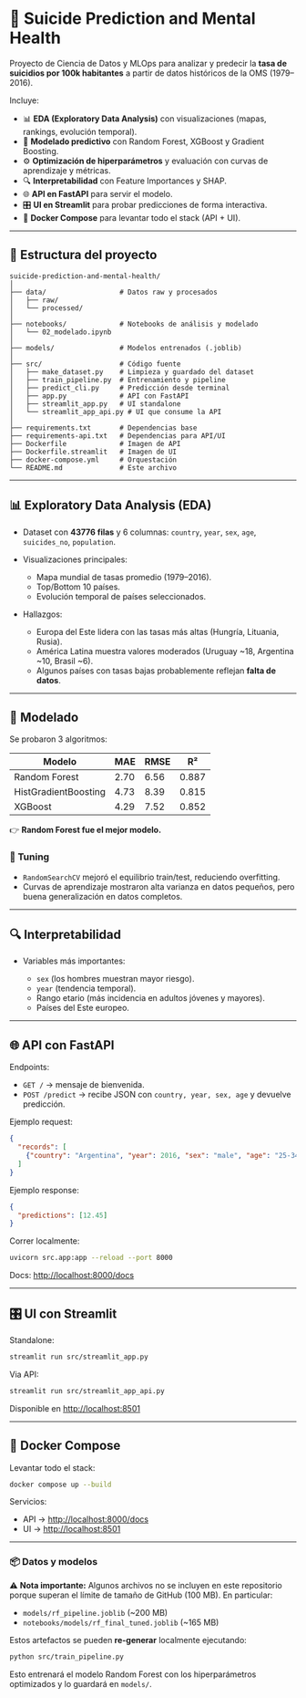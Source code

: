 
# 🧠 Suicide Prediction and Mental Health

Proyecto de Ciencia de Datos y MLOps para analizar y predecir la **tasa de suicidios por 100k habitantes** a partir de datos históricos de la OMS (1979–2016).

Incluye:

* 📊 **EDA (Exploratory Data Analysis)** con visualizaciones (mapas, rankings, evolución temporal).
* 🤖 **Modelado predictivo** con Random Forest, XGBoost y Gradient Boosting.
* ⚙️ **Optimización de hiperparámetros** y evaluación con curvas de aprendizaje y métricas.
* 🔍 **Interpretabilidad** con Feature Importances y SHAP.
* 🌐 **API en FastAPI** para servir el modelo.
* 🎛 **UI en Streamlit** para probar predicciones de forma interactiva.
* 🐳 **Docker Compose** para levantar todo el stack (API + UI).

---

## 📂 Estructura del proyecto

```
suicide-prediction-and-mental-health/
│
├── data/                  # Datos raw y procesados
│   ├── raw/
│   └── processed/
│
├── notebooks/             # Notebooks de análisis y modelado
│   └── 02_modelado.ipynb
│
├── models/                # Modelos entrenados (.joblib)
│
├── src/                   # Código fuente
│   ├── make_dataset.py    # Limpieza y guardado del dataset
│   ├── train_pipeline.py  # Entrenamiento y pipeline
│   ├── predict_cli.py     # Predicción desde terminal
│   ├── app.py             # API con FastAPI
│   ├── streamlit_app.py   # UI standalone
│   └── streamlit_app_api.py # UI que consume la API
│
├── requirements.txt       # Dependencias base
├── requirements-api.txt   # Dependencias para API/UI
├── Dockerfile             # Imagen de API
├── Dockerfile.streamlit   # Imagen de UI
├── docker-compose.yml     # Orquestación
└── README.md              # Este archivo
```

---

## 📊 Exploratory Data Analysis (EDA)

* Dataset con **43776 filas** y 6 columnas: `country`, `year`, `sex`, `age`, `suicides_no`, `population`.
* Visualizaciones principales:

  * Mapa mundial de tasas promedio (1979–2016).
  * Top/Bottom 10 países.
  * Evolución temporal de países seleccionados.
* Hallazgos:

  * Europa del Este lidera con las tasas más altas (Hungría, Lituania, Rusia).
  * América Latina muestra valores moderados (Uruguay \~18, Argentina \~10, Brasil \~6).
  * Algunos países con tasas bajas probablemente reflejan **falta de datos**.

---

## 🤖 Modelado

Se probaron 3 algoritmos:

| Modelo               | MAE  | RMSE | R²    |
| -------------------- | ---- | ---- | ----- |
| Random Forest        | 2.70 | 6.56 | 0.887 |
| HistGradientBoosting | 4.73 | 8.39 | 0.815 |
| XGBoost              | 4.29 | 7.52 | 0.852 |

👉 **Random Forest fue el mejor modelo.**

### 🔧 Tuning

* `RandomSearchCV` mejoró el equilibrio train/test, reduciendo overfitting.
* Curvas de aprendizaje mostraron alta varianza en datos pequeños, pero buena generalización en datos completos.

---

## 🔍 Interpretabilidad

* Variables más importantes:

  * `sex` (los hombres muestran mayor riesgo).
  * `year` (tendencia temporal).
  * Rango etario (más incidencia en adultos jóvenes y mayores).
  * Países del Este europeo.


---

## 🌐 API con FastAPI

Endpoints:

* `GET /` → mensaje de bienvenida.
* `POST /predict` → recibe JSON con `country, year, sex, age` y devuelve predicción.

Ejemplo request:

```json
{
  "records": [
    {"country": "Argentina", "year": 2016, "sex": "male", "age": "25-34 years"}
  ]
}
```

Ejemplo response:

```json
{
  "predictions": [12.45]
}
```

Correr localmente:

```bash
uvicorn src.app:app --reload --port 8000
```

Docs: [http://localhost:8000/docs](http://localhost:8000/docs)

---

## 🎛 UI con Streamlit

Standalone:

```bash
streamlit run src/streamlit_app.py
```

Via API:

```bash
streamlit run src/streamlit_app_api.py
```

Disponible en [http://localhost:8501](http://localhost:8501)

---

## 🐳 Docker Compose

Levantar todo el stack:

```bash
docker compose up --build
```

Servicios:

* API → [http://localhost:8000/docs](http://localhost:8000/docs)
* UI  → [http://localhost:8501](http://localhost:8501)

---

### 📦 Datos y modelos

 ⚠️ **Nota importante:**
 Algunos archivos no se incluyen en este repositorio porque superan el límite de tamaño de GitHub (100 MB).
 En particular:

 * `models/rf_pipeline.joblib` (\~200 MB)
 * `notebooks/models/rf_final_tuned.joblib` (\~165 MB)

 Estos artefactos se pueden **re-generar** localmente ejecutando:

 ```bash
 python src/train_pipeline.py
 ```

 Esto entrenará el modelo Random Forest con los hiperparámetros optimizados y lo guardará en `models/`.

